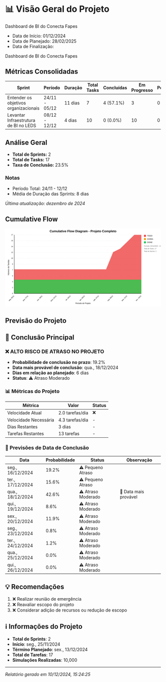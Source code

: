 # 📊 Visão Geral do Projeto 

Dashboard de BI do Conecta Fapes
* Data de Início: 01/12/2024
* Data de Planejado: 28/02/2025
* Data de Finalização: 

Dashboard de BI do Conecta Fapes
## Métricas Consolidadas

| Sprint | Período | Duração | Total Tasks | Concluídas | Em Progresso | Pendentes | Velocidade | Eficiência |
|--------|---------|----------|-------------|------------|--------------|-----------|------------|------------|
| Entender os objetivos organizacionais | 24/11 - 05/12 | 11 dias | 7 | 4 (57.1%) | 3 | 0 | 0.36/dia | 57.1% |
| Levantar Infraestrutura de BI no LEDS | 08/12 - 12/12 | 4 dias | 10 | 0 (0.0%) | 10 | 0 | 0/dia | 0.0% |

## Análise Geral

- **Total de Sprints:** 2
- **Total de Tasks:** 17
- **Taxa de Conclusão:** 23.5%

### Notas
- Período Total: 24/11 - 12/12
- Média de Duração das Sprints: 8 dias

*Última atualização: dezembro de 2024*

## Cumulative Flow 
![ Cumulative Flow](./project-cfd.svg)



 ## Previsão do Projeto 

## 🎯 Conclusão Principal

### ❌ ALTO RISCO DE ATRASO NO PROJETO

- **Probabilidade de conclusão no prazo**: 19.2%
- **Data mais provável de conclusão**: qua., 18/12/2024
- **Dias em relação ao planejado**: 6 dias
- **Status**: ⚠️ Atraso Moderado

### 📊 Métricas do Projeto

| Métrica | Valor | Status |
|---------|--------|--------|
| Velocidade Atual | 2.0 tarefas/dia | ❌ |
| Velocidade Necessária | 4.3 tarefas/dia | - |
| Dias Restantes | 3 dias | - |
| Tarefas Restantes | 13 tarefas | - |

### 📅 Previsões de Data de Conclusão

| Data | Probabilidade | Status | Observação |
|------|---------------|---------|------------|
| seg., 16/12/2024 | 19.2% | ⚠️ Pequeno Atraso |  |
| ter., 17/12/2024 | 15.6% | ⚠️ Pequeno Atraso |  |
| qua., 18/12/2024 | 42.6% | ⚠️ Atraso Moderado | 📍 Data mais provável |
| qui., 19/12/2024 | 8.6% | ⚠️ Atraso Moderado |  |
| sex., 20/12/2024 | 11.9% | ⚠️ Atraso Moderado |  |
| seg., 23/12/2024 | 0.8% | ⚠️ Atraso Moderado |  |
| ter., 24/12/2024 | 1.2% | ⚠️ Atraso Moderado |  |
| qua., 25/12/2024 | 0.0% | ⚠️ Atraso Moderado |  |
| qui., 26/12/2024 | 0.0% | ⚠️ Atraso Moderado |  |

## 💡 Recomendações

1. ❌ Realizar reunião de emergência
2. ❌ Reavaliar escopo do projeto
3. ❌ Considerar adição de recursos ou redução de escopo

## ℹ️ Informações do Projeto

- **Total de Sprints**: 2
- **Início**: seg., 25/11/2024
- **Término Planejado**: sex., 13/12/2024
- **Total de Tarefas**: 17
- **Simulações Realizadas**: 10,000

---
*Relatório gerado em 10/12/2024, 15:24:25*